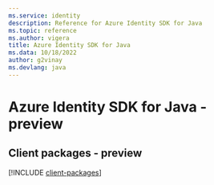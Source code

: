 ```yaml
---
ms.service: identity
description: Reference for Azure Identity SDK for Java
ms.topic: reference
ms.author: vigera
title: Azure Identity SDK for Java
ms.data: 10/18/2022
author: g2vinay
ms.devlang: java
---
```

# Azure Identity SDK for Java - preview

## Client packages - preview
[!INCLUDE [client-packages](identity-client-index.md)]